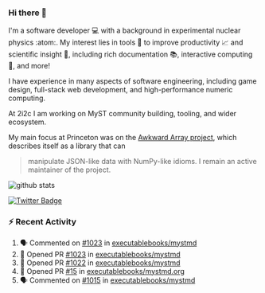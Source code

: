 ### Hi there 👋 

I'm a software developer 💻 with a background in experimental nuclear physics :atom:. My interest lies in tools :wrench: to improve productivity :chart_with_upwards_trend: and scientific insight :telescope:, including rich documentation 📚, interactive computing 🧮, and more! 

I have experience in many aspects of software engineering, including game design, full-stack web development, and high-performance numeric computing. 

At 2i2c I am working on MyST community building, tooling, and wider ecosystem. 

My main focus at Princeton was on the [Awkward Array project](awkward-array.org/), which describes itself as a library that can 
> manipulate JSON-like data with NumPy-like idioms. I remain an active maintainer of the project. 

![github stats](https://github-readme-stats.vercel.app/api?username=agoose77&show_icons=true&hide_rank=true&hide_title=true&bg_color=30,e76445,904e95&text_color=efe3ec&icon_color=efe3ec)
<!--
**agoose77/agoose77** is a ✨ _special_ ✨ repository because its `README.md` (this file) appears on your GitHub profile.

Here are some ideas to get you started:

- 🔭 I’m currently working on ...
- 🌱 I’m currently learning ...
- 👯 I’m looking to collaborate on ...
- 🤔 I’m looking for help with ...
- 💬 Ask me about ...
- 📫 How to reach me: ...
- 😄 Pronouns: ...
- ⚡ Fun fact: ...
-->

[![Twitter Badge](https://img.shields.io/twitter/follow/agoose77?style=flat-square&logo=Twitter&logoColor=white&color=cornflowerblue)](https://twitter.com/agoose77)

### :zap: Recent Activity

<!--START_SECTION:activity-->
1. 🗣 Commented on [#1023](https://github.com/executablebooks/mystmd/pull/1023#issuecomment-2015534553) in [executablebooks/mystmd](https://github.com/executablebooks/mystmd)
2. 💪 Opened PR [#1023](https://github.com/executablebooks/mystmd/pull/1023) in [executablebooks/mystmd](https://github.com/executablebooks/mystmd)
3. 💪 Opened PR [#1022](https://github.com/executablebooks/mystmd/pull/1022) in [executablebooks/mystmd](https://github.com/executablebooks/mystmd)
4. 💪 Opened PR [#15](https://github.com/executablebooks/mystmd.org/pull/15) in [executablebooks/mystmd.org](https://github.com/executablebooks/mystmd.org)
5. 🗣 Commented on [#1015](https://github.com/executablebooks/mystmd/pull/1015#issuecomment-2014864609) in [executablebooks/mystmd](https://github.com/executablebooks/mystmd)
<!--END_SECTION:activity-->
